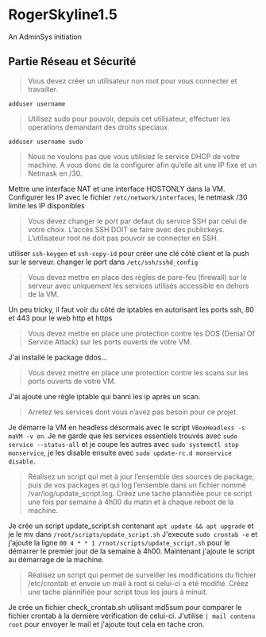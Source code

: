 # RogerSkyline1.5
An AdminSys initiation

## Partie Réseau et Sécurité

> Vous devez créer un utilisateur non root pour vous connecter et travailler.

`adduser username`

> Utilisez sudo pour pouvoir, depuis cet utilisateur, effectuer les operations demandant des droits speciaux.

`adduser username sudo`

> Nous ne voulons pas que vous utilisiez le service DHCP de votre machine. A vous donc de la configurer afin qu’elle ait une IP fixe et un Netmask en /30.

Mettre une interface NAT et une interface HOSTONLY dans la VM. Configurer les IP avec le fichier `/etc/network/interfaces`, le netmask /30 limite les IP disponibles

> Vous devez changer le port par defaut du service SSH par celui de votre choix. L’accès SSH DOIT se faire avec des publickeys. L’utilisateur root ne doit pas pouvoir se connecter en SSH.

utiliser `ssh-keygen` et `ssh-copy-id` pour créer une clé côté client et la push sur le serveur. changer le port dans `/etc/ssh/sshd_config`

> Vous devez mettre en place des règles de pare-feu (firewall) sur le serveur avec uniquement les services utilisés accessible en dehors de la VM.

Un peu tricky, il faut voir du côté de iptables en autorisant les ports ssh, 80 et 443 pour le web http et https

> Vous devez mettre en place une protection contre les DOS (Denial Of Service Attack) sur les ports ouverts de votre VM.

J'ai installé le package ddos...

> Vous devez mettre en place une protection contre les scans sur les ports ouverts de votre VM.

J'ai ajouté une règle iptable qui banni les ip après un scan.

> Arretez les services dont vous n’avez pas besoin pour ce projet.

Je démarre la VM en headless désormais avec le script `VBoxHeadless -s maVM -v on`. Je ne garde que les services essentiels trouvés avec `sudo service --status-all` et je coupe les autres avec `sudo systemctl stop monservice`, je les disable ensuite avec `sudo update-rc.d monservice disable`.

> Réalisez un script qui met à jour l’ensemble des sources de package, puis de vos packages et qui log l’ensemble dans un fichier nommé /var/log/update_script.log. Créez une tache plannifiée pour ce script une fois par semaine à 4h00 du matin et à chaque reboot de la machine.


Je crée un script update_script.sh contenant `apt update && apt upgrade` et je le mv dans `/root/scripts/update_script.sh`
J'execute `sudo crontab -e` et j'ajoute la ligne `00 4 * * 1 /root/scripts/update_script.sh` pour le démarrer le premier jour de la semaine à 4h00. Maintenant j'ajoute le script au démarrage de la machine.

> Réalisez un script qui permet de surveiller les modifications du fichier /etc/crontab et envoie un mail à root si celui-ci a été modifié. Créez une tache plannifiée pour script tous les jours à minuit.

Je crée un fichier check_crontab.sh utilisant md5sum pour comparer le fichier crontab à la dernière vérification de celui-ci. J'utilise `| mail contenu root` pour envoyer le mail et j'ajoute tout cela en tache cron.

